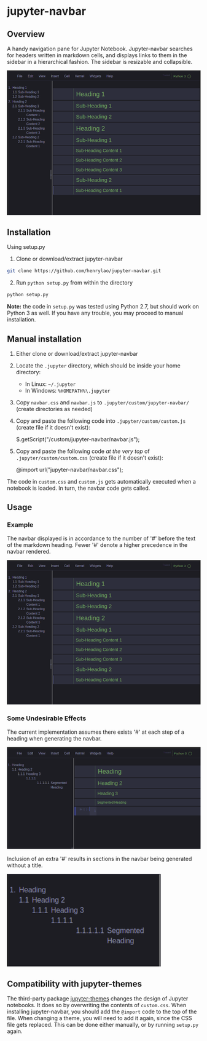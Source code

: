 # jupyter-navbar

## Overview

A handy navigation pane for Jupyter Notebook.
Jupyter-navbar searches for headers written in markdown cells,
and displays links to them in the sidebar in a hierarchical fashion. The sidebar is resizable and collapsible.

  <p float="left">
  <img src="img/demo.png" 
  width="650">
</p>

## Installation

Using setup.py

1. Clone or download/extract jupyter-navbar

```sh
git clone https://github.com/henrylao/jupyter-navbar.git
```

2. Run `python setup.py` from within the directory

```sh
python setup.py
```

**Note:** the code in `setup.py` was tested using Python 2.7, but should work on Python 3 as well. If you have any trouble, you may proceed to manual installation.

## Manual installation

1. Either clone or download/extract jupyter-navbar
2. Locate the `.jupyter` directory, which should be inside your home directory:
   - In Linux: `~/.jupyter`
   - In Windows: `%HOMEPATH%\.jupyter`
3. Copy `navbar.css` and `navbar.js` to `.jupyter/custom/jupyter-navbar/` (create directories as needed)
4. Copy and paste the following code into `.jupyter/custom/custom.js` (create file if it doesn't exist):

   $.getScript("/custom/jupyter-navbar/navbar.js");

5. Copy and paste the following code _at the very top_ of `.jupyter/custom/custom.css` (create file if it doesn't exist):

   @import url("jupyter-navbar/navbar.css");

The code in `custom.css` and `custom.js` gets automatically executed when a notebook is loaded. In turn, the navbar code gets called.

## Usage

### Example

The navbar displayed is in accordance to the number of '#' before the text of the markdown heading. Fewer '#' denote a higher precedence in the navbar rendered.

  <p float="left">
  <img src="img/demo.png" 
  width="650">
</p>

### Some Undesirable Effects

The current implementation assumes there exists '#' at each step of a heading when generating the navbar.

  <p float="left">
  <img src="img/segmented-heading.png" 
  width="650">
</p>

Inclusion of an extra '#' results in sections in the navbar being generated without a title.

  <p float="left">
  <img src="img/segmented-navbar-closeup.png" 
  width="400">
</p>

## Compatibility with jupyter-themes

The third-party package [jupyter-themes](https://github.com/dunovank/jupyter-themes) changes the design of Jupyter notebooks. It does so by overwriting the contents of `custom.css`. When installing jupyter-navbar, you should add the `@import` code to the top of the file. When changing a theme, you will need to add it again, since the CSS file gets replaced. This can be done either manually, or by running `setup.py` again.

